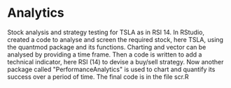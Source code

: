 # Analytics
Stock analysis and strategy testing for TSLA as in RSI 14. In RStudio, created a code to analyse and screen the required stock, here TSLA, using the quantmod package and its functions.
Charting and vector can be analysed by providing a time frame.
Then a code is written to add a technical indicator, here RSI (14) to devise a buy/sell strategy.
Now another package called "PerformanceAnalytics" is used to chart and quantify its success over a period of time.
The final code is in the file scr.R

